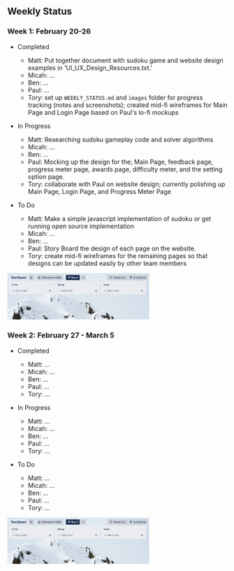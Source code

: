 ## Weekly Status ##

### Week 1: February 20-26 ###

* Completed
  * Matt: Put together document with sudoku game and website design examples in 'UI_UX_Design_Resources.txt.'
  * Micah: ...
  * Ben: ...
  * Paul: ...
  * Tory: set up `WEEKLY_STATUS.md` and `images` folder for progress tracking (notes and screenshots); created mid-fi wireframes for Main Page and Login Page based on Paul's lo-fi mockups

* In Progress
  * Matt: Researching sudoku gameplay code and solver algorithms
  * Micah: ...
  * Ben: ...
  * Paul: Mocking up the design for the; Main Page, feedback page, progress meter page, awards page, difficulty meter, and the setting option page. 
  * Tory: collaborate with Paul on website design; currently polishing up Main Page, Login Page, and Progress Meter Page 

* To Do
  * Matt: Make a simple javascript implementation of sudoku or get running open source implementation
  * Micah: ...
  * Ben: ...
  * Paul: Story Board the design of each page on the website. 
  * Tory: create mid-fi wireframes for the remaining pages so that designs can be updated easily by other team members

<img src="images/weekly_status/example.png" alt="Placeholder Image" width=325px>

### Week 2: February 27 - March 5 ###

* Completed
  * Matt: ...
  * Micah: ...
  * Ben: ...
  * Paul: ...
  * Tory: ...  

* In Progress
  * Matt: ...
  * Micah: ...
  * Ben: ...
  * Paul: ...
  * Tory: ...  

* To Do
  * Matt: ...
  * Micah: ...
  * Ben: ...
  * Paul: ...
  * Tory: ...

<img src="images/weekly_status/example.png" alt="Placeholder Image" width=325px>
